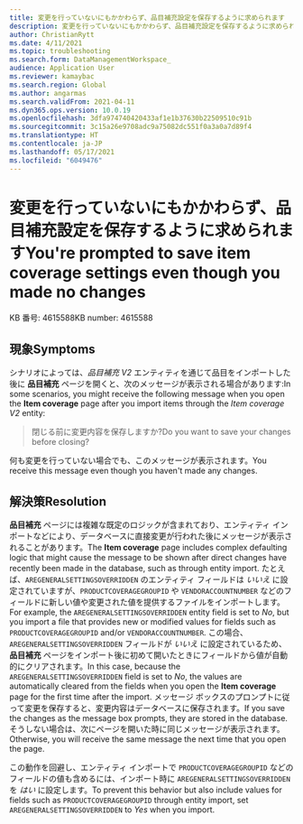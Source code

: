 ```yaml
---
title: 変更を行っていないにもかかわらず、品目補充設定を保存するように求められます
description: 変更を行っていないにもかかわらず、品目補充設定を保存するように求められます。
author: ChristianRytt
ms.date: 4/11/2021
ms.topic: troubleshooting
ms.search.form: DataManagementWorkspace_
audience: Application User
ms.reviewer: kamaybac
ms.search.region: Global
ms.author: angarmas
ms.search.validFrom: 2021-04-11
ms.dyn365.ops.version: 10.0.19
ms.openlocfilehash: 3dfa974740420433af1e1b37630b22509510c91b
ms.sourcegitcommit: 3c15a26e9708adc9a75082dc551f0a3a0a7d89f4
ms.translationtype: HT
ms.contentlocale: ja-JP
ms.lasthandoff: 05/17/2021
ms.locfileid: "6049476"
---
```

# <a name="youre-prompted-to-save-item-coverage-settings-even-though-you-made-no-changes"></a><span data-ttu-id="23a7a-103">変更を行っていないにもかかわらず、品目補充設定を保存するように求められます</span><span class="sxs-lookup"><span data-stu-id="23a7a-103">You're prompted to save item coverage settings even though you made no changes</span></span>

<span data-ttu-id="23a7a-104">KB 番号: 4615588</span><span class="sxs-lookup"><span data-stu-id="23a7a-104">KB number: 4615588</span></span>

## <a name="symptoms"></a><span data-ttu-id="23a7a-105">現象</span><span class="sxs-lookup"><span data-stu-id="23a7a-105">Symptoms</span></span>

<span data-ttu-id="23a7a-106">シナリオによっては、*品目補充 V2* エンティティを通じて品目をインポートした後に **品目補充** ページを開くと、次のメッセージが表示される場合があります:</span><span class="sxs-lookup"><span data-stu-id="23a7a-106">In some scenarios, you might receive the following message when you open the **Item coverage** page after you import items through the *Item coverage V2* entity:</span></span>

> <span data-ttu-id="23a7a-107">閉じる前に変更内容を保存しますか?</span><span class="sxs-lookup"><span data-stu-id="23a7a-107">Do you want to save your changes before closing?</span></span>

<span data-ttu-id="23a7a-108">何も変更を行っていない場合でも、このメッセージが表示されます。</span><span class="sxs-lookup"><span data-stu-id="23a7a-108">You receive this message even though you haven't made any changes.</span></span>

## <a name="resolution"></a><span data-ttu-id="23a7a-109">解決策</span><span class="sxs-lookup"><span data-stu-id="23a7a-109">Resolution</span></span>

<span data-ttu-id="23a7a-110">**品目補充** ページには複雑な既定のロジックが含まれており、エンティティ インポートなどにより、データベースに直接変更が行われた後にメッセージが表示されることがあります。</span><span class="sxs-lookup"><span data-stu-id="23a7a-110">The **Item coverage** page includes complex defaulting logic that might cause the message to be shown after direct changes have recently been made in the database, such as through entity import.</span></span> <span data-ttu-id="23a7a-111">たとえば、`AREGENERALSETTINGSOVERRIDDEN` のエンティティ フィールドは *いいえ* に設定されていますが、`PRODUCTCOVERAGEGROUPID` や `VENDORACCOUNTNUMBER` などのフィールドに新しい値や変更された値を提供するファイルをインポートします。</span><span class="sxs-lookup"><span data-stu-id="23a7a-111">For example, the `AREGENERALSETTINGSOVERRIDDEN` entity field is set to *No*, but you import a file that provides new or modified values for fields such as `PRODUCTCOVERAGEGROUPID` and/or `VENDORACCOUNTNUMBER`.</span></span> <span data-ttu-id="23a7a-112">この場合、`AREGENERALSETTINGSOVERRIDDEN` フィールドが *いいえ* に設定されているため、**品目補充** ページをインポート後に初めて開いたときにフィールドから値が自動的にクリアされます。</span><span class="sxs-lookup"><span data-stu-id="23a7a-112">In this case, because the `AREGENERALSETTINGSOVERRIDDEN` field is set to *No*, the values are automatically cleared from the fields when you open the **Item coverage** page for the first time after the import.</span></span> <span data-ttu-id="23a7a-113">メッセージ ボックスのプロンプトに従って変更を保存すると、変更内容はデータベースに保存されます。</span><span class="sxs-lookup"><span data-stu-id="23a7a-113">If you save the changes as the message box prompts, they are stored in the database.</span></span> <span data-ttu-id="23a7a-114">そうしない場合は、次にページを開いた時に同じメッセージが表示されます。</span><span class="sxs-lookup"><span data-stu-id="23a7a-114">Otherwise, you will receive the same message the next time that you open the page.</span></span>

<span data-ttu-id="23a7a-115">この動作を回避し、エンティティ インポートで `PRODUCTCOVERAGEGROUPID` などのフィールドの値も含めるには、インポート時に `AREGENERALSETTINGSOVERRIDDEN` を *はい* に設定します。</span><span class="sxs-lookup"><span data-stu-id="23a7a-115">To prevent this behavior but also include values for fields such as `PRODUCTCOVERAGEGROUPID` through entity import, set `AREGENERALSETTINGSOVERRIDDEN` to *Yes* when you import.</span></span>
